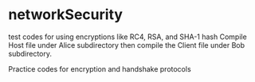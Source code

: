 # networkSecurity
test codes for using encryptions like RC4, RSA, and SHA-1 hash
Compile Host file under Alice subdirectory then compile the Client file under Bob subdirectory.

Practice codes for encryption and handshake protocols
